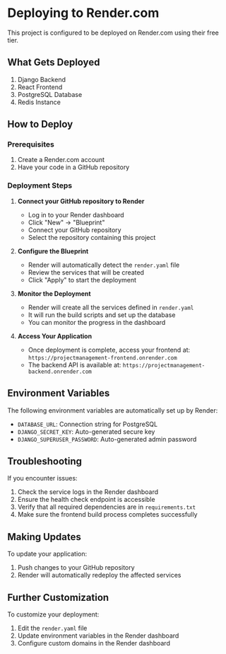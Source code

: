 # Deploying to Render.com

This project is configured to be deployed on Render.com using their free tier.

## What Gets Deployed

1. Django Backend
2. React Frontend
3. PostgreSQL Database
4. Redis Instance

## How to Deploy

### Prerequisites

1. Create a Render.com account
2. Have your code in a GitHub repository

### Deployment Steps

1. **Connect your GitHub repository to Render**
   - Log in to your Render dashboard
   - Click "New" -> "Blueprint"
   - Connect your GitHub repository
   - Select the repository containing this project

2. **Configure the Blueprint**
   - Render will automatically detect the `render.yaml` file
   - Review the services that will be created
   - Click "Apply" to start the deployment

3. **Monitor the Deployment**
   - Render will create all the services defined in `render.yaml`
   - It will run the build scripts and set up the database
   - You can monitor the progress in the dashboard

4. **Access Your Application**
   - Once deployment is complete, access your frontend at:
     `https://projectmanagement-frontend.onrender.com`
   - The backend API is available at:
     `https://projectmanagement-backend.onrender.com`

## Environment Variables

The following environment variables are automatically set up by Render:

- `DATABASE_URL`: Connection string for PostgreSQL
- `DJANGO_SECRET_KEY`: Auto-generated secure key
- `DJANGO_SUPERUSER_PASSWORD`: Auto-generated admin password

## Troubleshooting

If you encounter issues:

1. Check the service logs in the Render dashboard
2. Ensure the health check endpoint is accessible
3. Verify that all required dependencies are in `requirements.txt`
4. Make sure the frontend build process completes successfully

## Making Updates

To update your application:

1. Push changes to your GitHub repository
2. Render will automatically redeploy the affected services

## Further Customization

To customize your deployment:
1. Edit the `render.yaml` file
2. Update environment variables in the Render dashboard
3. Configure custom domains in the Render dashboard
